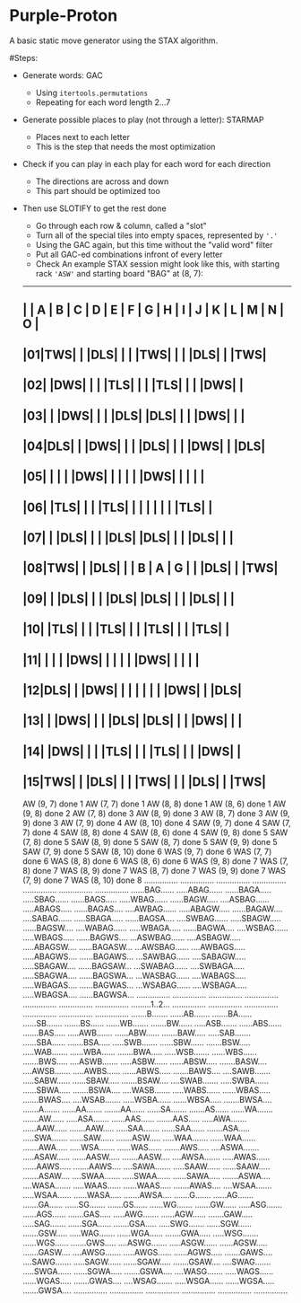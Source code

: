 # Purple-Proton

A basic static move generator using the STAX algorithm.

#Steps:

* Generate words: GAC
    * Using `itertools.permutations`
    * Repeating for each word length 2...7
* Generate possible places to play (not through a letter): STARMAP
    * Places next to each letter
    * This is the step that needs the most optimization
* Check if you can play in each play for each word for each direction
    * The directions are across and down
    * This part should be optimized too
* Then use SLOTIFY to get the rest done
    * Go through each row & column, called a "slot"
    * Turn all of the special tiles into empty spaces, represented by `'.'`
    * Using the GAC again, but this time without the "valid word" filter
    * Put all GAC-ed combinations infront of every letter
    * Check
An example STAX session might look like this, with starting rack `'ASW'` and starting board "BAG" at (8, 7):

  ---------------------------------------------------------------
  |  | A | B | C | D | E | F | G | H | I | J | K | L | M | N | O |
  ----------------------------------------------------------------
  |01|TWS|   |   |DLS|   |   |   |TWS|   |   |   |DLS|   |   |TWS|
  ----------------------------------------------------------------
  |02|   |DWS|   |   |   |TLS|   |   |   |TLS|   |   |   |DWS|   |
  ----------------------------------------------------------------
  |03|   |   |DWS|   |   |   |DLS|   |DLS|   |   |   |DWS|   |   |
  ----------------------------------------------------------------
  |04|DLS|   |   |DWS|   |   |   |DLS|   |   |   |DWS|   |   |DLS|
  ----------------------------------------------------------------
  |05|   |   |   |   |DWS|   |   |   |   |   |DWS|   |   |   |   |
  ----------------------------------------------------------------
  |06|   |TLS|   |   |   |TLS|   |   |   |   |   |   |   |TLS|   |
  ----------------------------------------------------------------
  |07|   |   |DLS|   |   |   |DLS|   |DLS|   |   |   |DLS|   |   |
  ----------------------------------------------------------------
  |08|TWS|   |   |DLS|   |   | B | A | G |   |   |DLS|   |   |TWS|
  ----------------------------------------------------------------
  |09|   |   |DLS|   |   |   |DLS|   |DLS|   |   |   |DLS|   |   |
  ----------------------------------------------------------------
  |10|   |TLS|   |   |   |TLS|   |   |   |TLS|   |   |   |TLS|   |
  ----------------------------------------------------------------
  |11|   |   |   |   |DWS|   |   |   |   |   |DWS|   |   |   |   |
  ----------------------------------------------------------------
  |12|DLS|   |   |DWS|   |   |   |   |   |   |   |DWS|   |   |DLS|
  ----------------------------------------------------------------
  |13|   |   |DWS|   |   |   |DLS|   |DLS|   |   |   |DWS|   |   |
  ----------------------------------------------------------------
  |14|   |DWS|   |   |   |TLS|   |   |   |TLS|   |   |   |DWS|   |
  ----------------------------------------------------------------
  |15|TWS|   |   |DLS|   |   |   |TWS|   |   |   |DLS|   |   |TWS|
  ----------------------------------------------------------------

  AW (9, 7) done 1
  AW (7, 7) done 1
  AW (8, 8) done 1
  AW (8, 6) done 1
  AW (9, 8) done 2
  AW (7, 8) done 3
  AW (8, 9) done 3
  AW (8, 7) done 3
  AW (9, 9) done 3
  AW (7, 9) done 4
  AW (8, 10) done 4
  SAW (9, 7) done 4
  SAW (7, 7) done 4
  SAW (8, 8) done 4
  SAW (8, 6) done 4
  SAW (9, 8) done 5
  SAW (7, 8) done 5
  SAW (8, 9) done 5
  SAW (8, 7) done 5
  SAW (9, 9) done 5
  SAW (7, 9) done 5
  SAW (8, 10) done 6
  WAS (9, 7) done 6
  WAS (7, 7) done 6
  WAS (8, 8) done 6
  WAS (8, 6) done 6
  WAS (9, 8) done 7
  WAS (7, 8) done 7
  WAS (8, 9) done 7
  WAS (8, 7) done 7
  WAS (9, 9) done 7
  WAS (7, 9) done 7
  WAS (8, 10) done 8
  ...............
  ...............
  ...............
  ...............
  ...............
  ...............
  ...............
  ......BAG......
  .....ABAG......
  ......BAGA.....
  .....SBAG......
  ......BAGS.....
  .....WBAG......
  ......BAGW.....
  ....ASBAG......
  .....ABAGS.....
  ......BAGAS....
  ....AWBAG......
  .....ABAGW.....
  ......BAGAW....
  ....SABAG......
  .....SBAGA.....
  ......BAGSA....
  ....SWBAG......
  .....SBAGW.....
  ......BAGSW....
  ....WABAG......
  .....WBAGA.....
  ......BAGWA....
  ....WSBAG......
  .....WBAGS.....
  ......BAGWS....
  ...ASWBAG......
  ....ASBAGW.....
  .....ABAGSW....
  ......BAGASW...
  ...AWSBAG......
  ....AWBAGS.....
  .....ABAGWS....
  ......BAGAWS...
  ...SAWBAG......
  ....SABAGW.....
  .....SBAGAW....
  ......BAGSAW...
  ...SWABAG......
  ....SWBAGA.....
  .....SBAGWA....
  ......BAGSWA...
  ...WASBAG......
  ....WABAGS.....
  .....WBAGAS....
  ......BAGWAS...
  ...WSABAG......
  ....WSBAGA.....
  .....WBAGSA....
  ......BAGWSA...
  ...............
  ...............
  ...............
  ...............
  ...............
  ...............
  ...............
  .........1..2...
  ...............
  ...............
  ...............
  ...............
  ...............
  ...............
  .......B.......
  ......AB.......
  .......BA......
  ......SB.......
  .......BS......
  ......WB.......
  .......BW......
  .....ASB.......
  ......ABS......
  .......BAS.....
  .....AWB.......
  ......ABW......
  .......BAW.....
  .....SAB.......
  ......SBA......
  .......BSA.....
  .....SWB.......
  ......SBW......
  .......BSW.....
  .....WAB.......
  ......WBA......
  .......BWA.....
  .....WSB.......
  ......WBS......
  .......BWS.....
  ....ASWB.......
  .....ASBW......
  ......ABSW.....
  .......BASW....
  ....AWSB.......
  .....AWBS......
  ......ABWS.....
  .......BAWS....
  ....SAWB.......
  .....SABW......
  ......SBAW.....
  .......BSAW....
  ....SWAB.......
  .....SWBA......
  ......SBWA.....
  .......BSWA....
  ....WASB.......
  .....WABS......
  ......WBAS.....
  .......BWAS....
  ....WSAB.......
  .....WSBA......
  ......WBSA.....
  .......BWSA....
  .......A.......
  ......AA.......
  .......AA......
  ......SA.......
  .......AS......
  ......WA.......
  .......AW......
  .....ASA.......
  ......AAS......
  .......AAS.....
  .....AWA.......
  ......AAW......
  .......AAW.....
  .....SAA.......
  ......SAA......
  .......ASA.....
  .....SWA.......
  ......SAW......
  .......ASW.....
  .....WAA.......
  ......WAA......
  .......AWA.....
  .....WSA.......
  ......WAS......
  .......AWS.....
  ....ASWA.......
  .....ASAW......
  ......AASW.....
  .......AASW....
  ....AWSA.......
  .....AWAS......
  ......AAWS.....
  .......AAWS....
  ....SAWA.......
  .....SAAW......
  ......SAAW.....
  .......ASAW....
  ....SWAA.......
  .....SWAA......
  ......SAWA.....
  .......ASWA....
  ....WASA.......
  .....WAAS......
  ......WAAS.....
  .......AWAS....
  ....WSAA.......
  .....WSAA......
  ......WASA.....
  .......AWSA....
  .......G.......
  ......AG.......
  .......GA......
  ......SG.......
  .......GS......
  ......WG.......
  .......GW......
  .....ASG.......
  ......AGS......
  .......GAS.....
  .....AWG.......
  ......AGW......
  .......GAW.....
  .....SAG.......
  ......SGA......
  .......GSA.....
  .....SWG.......
  ......SGW......
  .......GSW.....
  .....WAG.......
  ......WGA......
  .......GWA.....
  .....WSG.......
  ......WGS......
  .......GWS.....
  ....ASWG.......
  .....ASGW......
  ......AGSW.....
  .......GASW....
  ....AWSG.......
  .....AWGS......
  ......AGWS.....
  .......GAWS....
  ....SAWG.......
  .....SAGW......
  ......SGAW.....
  .......GSAW....
  ....SWAG.......
  .....SWGA......
  ......SGWA.....
  .......GSWA....
  ....WASG.......
  .....WAGS......
  ......WGAS.....
  .......GWAS....
  ....WSAG.......
  .....WSGA......
  ......WGSA.....
  .......GWSA....
  ...............
  ...............
  ...............
  ...............
  ...............
  ...............

